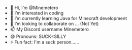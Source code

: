 <a name="readme-top"></a>
- 👋 Hi, I’m @Minemetero
- 👀 I’m interested in coding
- 🌱 I’m currently learning Java for Minecraft development
- 💞️ I’m looking to collaborate on ... (Not Yet)
- 📫 My Discord username Minemetero
- 😄 Pronouns: SUCK<SILLY
- ⚡ Fun fact: I'm a suck person......
<!---
Minemetero/Minemetero is a ✨ special ✨ repository because its `README.md` (this file) appears on your GitHub profile.
You can click the Preview link to take a look at your changes.
--->
